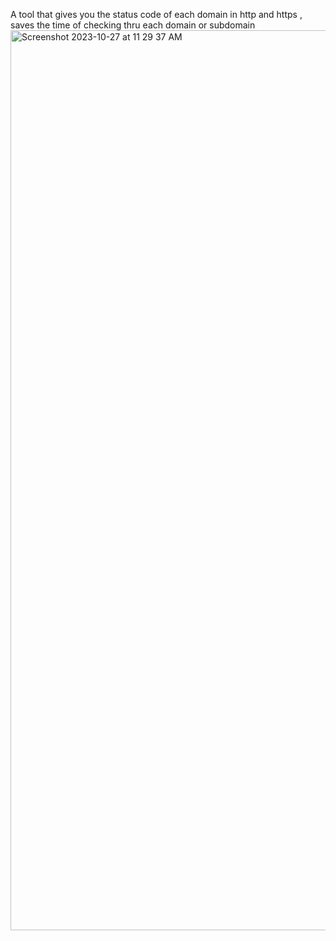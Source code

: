 A tool that gives you the status code of each domain in http and https , saves the time of checking thru each domain or subdomain 
<img width="1440" alt="Screenshot 2023-10-27 at 11 29 37 AM" src="https://github.com/cyb3rark97/statuscodereader/assets/144442349/5fee9c9d-444f-407e-af64-cb6f99b69fda">
